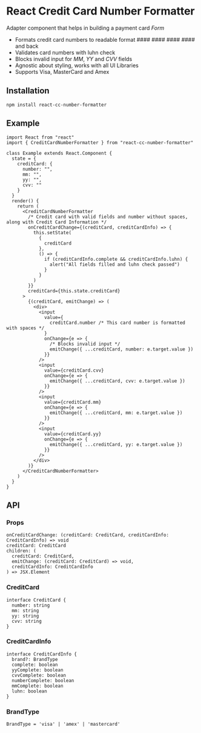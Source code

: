 # React Credit Card Number Formatter

Adapter component that helps in building a payment card *Form*

* Formats credit card numbers to readable format #### #### #### #### and back
* Validates card numbers with luhn check
* Blocks invalid input for *MM*, *YY* and *CVV* fields
* Agnostic about styling, works with all UI Libraries
* Supports Visa, MasterCard and Amex

## Installation

```
npm install react-cc-number-formatter
```

## Example 


```JSX
import React from "react"
import { CreditCardNumberFormatter } from "react-cc-number-formatter"

class Example extends React.Component {
  state = {
    creditCard: {
      number: "",
      mm: "",
      yy: "",
      cvv: ""
    }
  }
  render() {
    return (
      <CreditCardNumberFormatter
        /* Credit card with valid fields and number without spaces, along with Credit Card Information */
        onCreditCardChange={(creditCard, creditCardInfo) => {
          this.setState(
            {
              creditCard
            },
            () => {
              if (creditCardInfo.complete && creditCardInfo.luhn) {
                alert("All fields filled and luhn check passed")
              }
            }
          )
        }}
        creditCard={this.state.creditCard}
      >
        {(creditCard, emitChange) => (
          <div>
            <input
              value={
                creditCard.number /* This card number is formatted with spaces */
              }
              onChange={e => {
                /* Blocks invalid input */
                emitChange({ ...creditCard, number: e.target.value })
              }}
            />
            <input
              value={creditCard.cvv}
              onChange={e => {
                emitChange({ ...creditCard, cvv: e.target.value })
              }}
            />
            <input
              value={creditCard.mm}
              onChange={e => {
                emitChange({ ...creditCard, mm: e.target.value })
              }}
            />
            <input
              value={creditCard.yy}
              onChange={e => {
                emitChange({ ...creditCard, yy: e.target.value })
              }}
            />
          </div>
        )}
      </CreditCardNumberFormatter>
    )
  }
}
```

## API

### Props

```JSX
onCreditCardChange: (creditCard: CreditCard, creditCardInfo: CreditCardInfo) => void
creditCard: CreditCard
children: (
  creditCard: CreditCard,
  emitChange: (creditCard: CreditCard) => void,
  creditCardInfo: CreditCardInfo
) => JSX.Element
```

### CreditCard

```JSX
interface CreditCard {
  number: string
  mm: string
  yy: string
  cvv: string
}
```

### CreditCardInfo

```JSX
interface CreditCardInfo {
  brand?: BrandType
  complete: boolean
  yyComplete: boolean
  cvvComplete: boolean
  numberComplete: boolean
  mmComplete: boolean
  luhn: boolean
}
```

### BrandType

```JSX
BrandType = 'visa' | 'amex' | 'mastercard'
```



